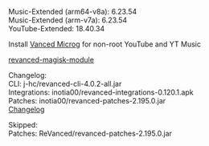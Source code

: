 Music-Extended (arm64-v8a): 6.23.54  
Music-Extended (arm-v7a): 6.23.54  
YouTube-Extended: 18.40.34  

Install [Vanced Microg](https://github.com/TeamVanced/VancedMicroG/releases) for non-root YouTube and YT Music  

[revanced-magisk-module](https://github.com/j-hc/revanced-magisk-module)  

Changelog:  
CLI: j-hc/revanced-cli-4.0.2-all.jar  
Integrations: inotia00/revanced-integrations-0.120.1.apk  
Patches: inotia00/revanced-patches-2.195.0.jar  
[Changelog](https://github.com/inotia00/revanced-patches/releases/tag/v2.195.1)  

Skipped:  
Patches: ReVanced/revanced-patches-2.195.0.jar    
